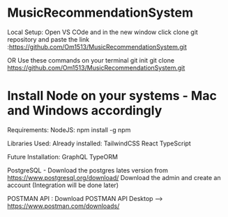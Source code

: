 # MusicRecommendationSystem

Local Setup:
Open VS COde and in the new window click clone git repository and paste the link :https://github.com/Om1513/MusicRecommendationSystem.git

OR 
Use these commands on your terminal
git init
git clone https://github.com/Om1513/MusicRecommendationSystem.git 

# Install Node on your systems - Mac and Windows accordingly

Requirements:
NodeJS: npm install -g npm


Libraries Used:
Already installed:
TailwindCSS 
React
TypeScript

Future Installation:
GraphQL
TypeORM

PostgreSQL - Download the postgres lates version from https://www.postgresql.org/download/ 
Download the admin and create an account (Integration will be done later)

POSTMAN API : Download POSTMAN API Desktop --> https://www.postman.com/downloads/

